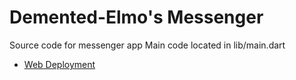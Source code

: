 # Demented-Elmo's Messenger

Source code for messenger app
Main code located in lib/main.dart

- [Web Deployment](https://demented-elmo.github.io/messenger/)